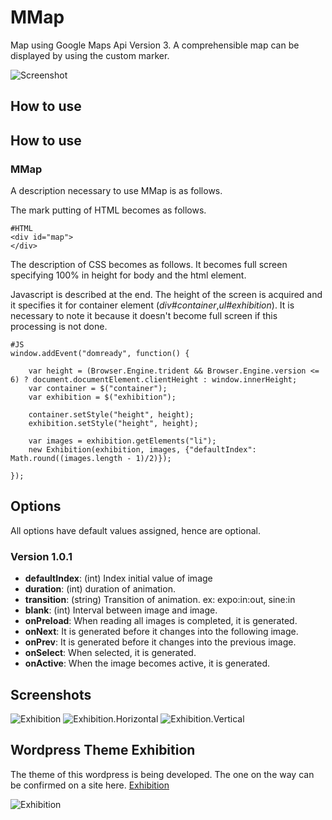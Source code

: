 MMap
===========

Map using Google Maps Api Version 3. A comprehensible map can be displayed by using the custom marker.

![Screenshot](http://holyshared.github.com/MMap/logo.jpg)

How to use
----------


How to use
----------

### MMap

A description necessary to use MMap is as follows.

The mark putting of HTML becomes as follows.

	#HTML
	<div id="map">
	</div>

The description of CSS becomes as follows.
It becomes full screen specifying 100% in height for body and the html element.


Javascript is described at the end. The height of the screen is acquired and it specifies it for container element (*div#container*,*ul#exhibition*). 
It is necessary to note it because it doesn't become full screen if this processing is not done.

	#JS
	window.addEvent("domready", function() {

		var height = (Browser.Engine.trident && Browser.Engine.version <= 6) ? document.documentElement.clientHeight : window.innerHeight;
		var container = $("container");
		var exhibition = $("exhibition");

		container.setStyle("height", height);
		exhibition.setStyle("height", height);

		var images = exhibition.getElements("li");
		new Exhibition(exhibition, images, {"defaultIndex": Math.round((images.length - 1)/2)});

	});

Options
-------

All options have default values assigned, hence are optional.

### Version 1.0.1

* **defaultIndex**: (int) Index initial value of image
* **duration**: (int) duration of animation.
* **transition**: (string) Transition of animation. ex: expo:in:out, sine:in
* **blank**: (int) Interval between image and image.
* **onPreload**: When reading all images is completed, it is generated.
* **onNext**: It is generated before it changes into the following image.
* **onPrev**: It is generated before it changes into the previous image.
* **onSelect**: When selected, it is generated.
* **onActive**: When the image becomes active, it is generated.


Screenshots
-----------

![Exhibition](http://holyshared.github.com/Exhibition/images/exhibition.jpg)
![Exhibition.Horizontal](http://holyshared.github.com/Exhibition/images/exhibition-horizontal.jpg)
![Exhibition.Vertical](http://holyshared.github.com/Exhibition/images/exhibition-vertical.jpg)


Wordpress Theme Exhibition
-----------

The theme of this wordpress is being developed.
The one on the way can be confirmed on a site here.
[Exhibition](http://exhibition.sharedhat.com/)

![Exhibition](http://holyshared.github.com/Exhibition/images/theme.png)
